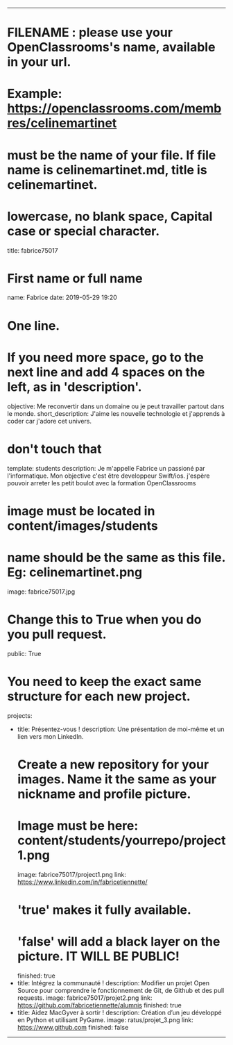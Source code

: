 ---

# FILENAME : please use your OpenClassrooms's name, available in your url.
# Example: https://openclassrooms.com/membres/celinemartinet
# must be the name of your file. If file name is celinemartinet.md, title is celinemartinet.
# lowercase, no blank space, Capital case or special character.
title: fabrice75017

# First name or full name
name: Fabrice
date: 2019-05-29 19:20

# One line.
# If you need more space, go to the next line and add 4 spaces on the left, as in 'description'.
objective: Me reconvertir dans un domaine ou je peut travailler partout dans le monde.
short_description: J'aime les nouvelle technologie et j'apprends à coder car j'adore cet univers.

# don't touch that
template: students
description:
    Je m'appelle Fabrice un passioné par l'informatique. Mon objective c'est être developpeur Swift/ios. j'espère pouvoir arreter les petit boulot avec la formation OpenClassrooms

# image must be located in content/images/students
# name should be the same as this file. Eg: celinemartinet.png
image: fabrice75017.jpg

# Change this to True when you do you pull request.
public: True

# You need to keep the exact same structure for each new project.
projects:
  - title: Présentez-vous !
    description: Une présentation de moi-même et un lien vers mon LinkedIn.
    # Create a new repository for your images. Name it the same as your nickname and profile picture.
    # Image must be here: content/students/yourrepo/project1.png
    image: fabrice75017/project1.png
    link: https://www.linkedin.com/in/fabricetiennette/
    # 'true' makes it fully available.
    # 'false' will add a black layer on the picture. IT WILL BE PUBLIC!
    finished: true
  - title: Intégrez la communauté !
    description: Modifier un projet Open Source pour comprendre le fonctionnement de Git, de Github et des pull requests. 
    image: fabrice75017/projet2.png
    link: https://github.com/fabricetiennette/alumnis
    finished: true
  - title: Aidez MacGyver à sortir !
    description: Création d’un jeu développé en Python et utilisant PyGame.
    image: ratus/projet_3.png
    link: https://www.github.com
    finished: false
---